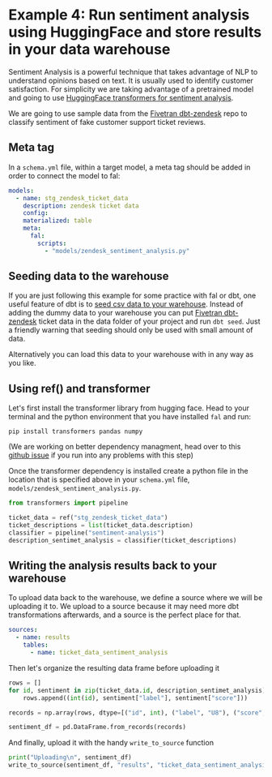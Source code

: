 # Example 4: Run sentiment analysis using HuggingFace and store results in your data warehouse

Sentiment Analysis is a powerful technique that takes advantage of NLP to understand opinions based on text. It is usually used to identify customer satisfaction. For simplicity we are taking advantage of a pretrained model and going to use [HuggingFace transformers for sentiment analysis](https://huggingface.co/transformers/quicktour.html).

We are going to use sample data from the [Fivetran dbt-zendesk](https://github.com/fivetran/dbt_zendesk/tree/main/integration_tests/data) repo to classify sentiment of fake customer support ticket reviews.

## Meta tag

In a `schema.yml` file, within a target model, a meta tag should be added in order to connect the model to fal:

```yaml
models:
  - name: stg_zendesk_ticket_data
    description: zendesk ticket data
    config:
    materialized: table
    meta:
      fal:
        scripts:
          - "models/zendesk_sentiment_analysis.py"
```

## Seeding data to the warehouse

If you are just following this example for some practice with fal or dbt, one useful feature of dbt is to [seed csv data to your warehouse](https://docs.getdbt.com/docs/building-a-dbt-project/seeds). Instead of adding the dummy data to your warehouse you can put [Fivetran dbt-zendesk](https://github.com/fivetran/dbt_zendesk/tree/main/integration_tests/data) ticket data in the data folder of your project and run `dbt seed`. Just a friendly warning that seeding should only be used with small amount of data.

Alternatively you can load this data to your warehouse with in any way as you like.

## Using ref() and transformer

Let's first install the transformer library from hugging face. Head to your terminal and the python environment that you have installed `fal` and run:

```
pip install transformers pandas numpy
```

(We are working on better dependency managment, head over to this [github issue](https://github.com/fal-ai/fal/issues/10) if you run into any problems with this step)

Once the transformer dependency is installed create a python file in the location that is specified above in your `schema.yml` file, `models/zendesk_sentiment_analysis.py`.

```py
from transformers import pipeline

ticket_data = ref("stg_zendesk_ticket_data")
ticket_descriptions = list(ticket_data.description)
classifier = pipeline("sentiment-analysis")
description_sentimet_analysis = classifier(ticket_descriptions)
```

## Writing the analysis results back to your warehouse

To upload data back to the warehouse, we define a source where we will be uploading it to.
We upload to a source because it may need more dbt transformations afterwards, and a source is the perfect place for that.

```yaml
sources:
  - name: results
    tables:
      - name: ticket_data_sentiment_analysis
```

Then let's organize the resulting data frame before uploading it

```py
rows = []
for id, sentiment in zip(ticket_data.id, description_sentimet_analysis):
    rows.append((int(id), sentiment["label"], sentiment["score"]))

records = np.array(rows, dtype=[("id", int), ("label", "U8"), ("score", float)])

sentiment_df = pd.DataFrame.from_records(records)
```

And finally, upload it with the handy `write_to_source` function

```py
print("Uploading\n", sentiment_df)
write_to_source(sentiment_df, "results", "ticket_data_sentiment_analysis")
```
